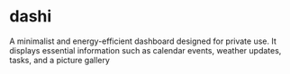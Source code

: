 # dashi
A minimalist and energy-efficient dashboard designed for private use. It displays essential information such as calendar events, weather updates, tasks, and a picture gallery 

